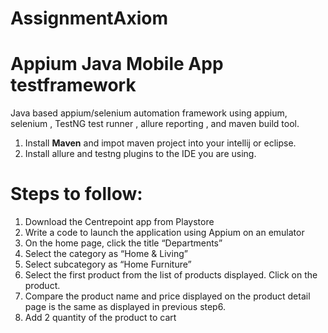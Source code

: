 # AssignmentAxiom
# Appium Java Mobile App testframework

Java based appium/selenium automation framework using appium, selenium , TestNG test runner , allure reporting , and maven build tool.

1.  Install **Maven** and impot maven project into your intellij or eclipse.
2.  Install allure and testng plugins to the IDE you are using. 

# Steps to follow:
1) Download the Centrepoint app from Playstore
2) Write a code to launch the application using Appium on an emulator
3) On the home page, click the title “Departments”
4) Select the category as “Home & Living”
5) Select subcategory as “Home Furniture”
6) Select the first product from the list of products displayed. Click on the product.
7) Compare the product name and price displayed on the product detail page is the same as displayed in
previous step6.
8) Add 2 quantity of the product to cart
